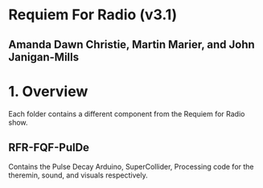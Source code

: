 # Requiem For Radio (v3.1)
## Amanda Dawn Christie, Martin Marier, and John Janigan-Mills


# 1. Overview

Each folder contains a different component from the Requiem for Radio show.

## RFR-FQF-PulDe 
Contains the Pulse Decay Arduino, SuperCollider, Processing code for the theremin, sound, and visuals respectively.

